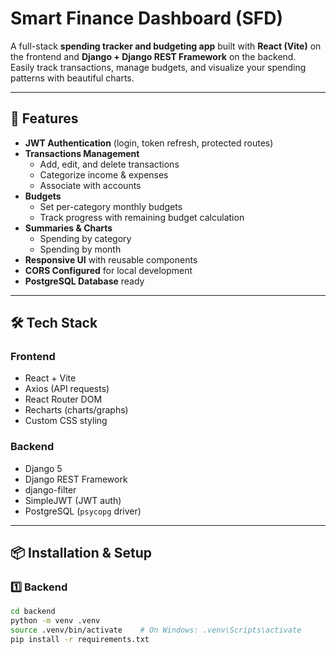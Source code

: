 # Smart Finance Dashboard (SFD)

A full-stack **spending tracker and budgeting app** built with **React (Vite)** on the frontend and **Django + Django REST Framework** on the backend.  
Easily track transactions, manage budgets, and visualize your spending patterns with beautiful charts.

---

## 🚀 Features

- **JWT Authentication** (login, token refresh, protected routes)
- **Transactions Management**
  - Add, edit, and delete transactions
  - Categorize income & expenses
  - Associate with accounts
- **Budgets**
  - Set per-category monthly budgets
  - Track progress with remaining budget calculation
- **Summaries & Charts**
  - Spending by category
  - Spending by month
- **Responsive UI** with reusable components
- **CORS Configured** for local development
- **PostgreSQL Database** ready

---

## 🛠️ Tech Stack

### Frontend
- React + Vite
- Axios (API requests)
- React Router DOM
- Recharts (charts/graphs)
- Custom CSS styling

### Backend
- Django 5
- Django REST Framework
- django-filter
- SimpleJWT (JWT auth)
- PostgreSQL (`psycopg` driver)

---

## 📦 Installation & Setup

### 1️⃣ Backend
```bash
cd backend
python -m venv .venv
source .venv/bin/activate    # On Windows: .venv\Scripts\activate
pip install -r requirements.txt
